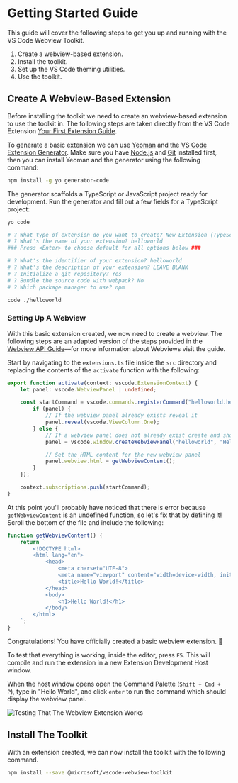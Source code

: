 # Getting Started Guide

This guide will cover the following steps to get you up and running with the VS Code Webview Toolkit.

1. Create a webview-based extension.
2. Install the toolkit.
3. Set up the VS Code theming utilities.
4. Use the toolkit.

## Create A Webview-Based Extension

Before installing the toolkit we need to create an webview-based extension to use the toolkit in. The following steps are taken directly from the VS Code Extension [Your First Extension Guide](https://code.visualstudio.com/api/get-started/your-first-extension).

To generate a basic extension we can use [Yeoman](https://yeoman.io/) and the [VS Code Extension Generator](https://www.npmjs.com/package/generator-code). Make sure you have [Node.js](https://nodejs.org/en/) and [Git](https://git-scm.com/) installed first, then you can install Yeoman and the generator using the following command:

```bash
npm install -g yo generator-code
```

The generator scaffolds a TypeScript or JavaScript project ready for development. Run the generator and fill out a few fields for a TypeScript project:

```bash
yo code

# ? What type of extension do you want to create? New Extension (TypeScript)
# ? What's the name of your extension? helloworld
### Press <Enter> to choose default for all options below ###

# ? What's the identifier of your extension? helloworld
# ? What's the description of your extension? LEAVE BLANK
# ? Initialize a git repository? Yes
# ? Bundle the source code with webpack? No
# ? Which package manager to use? npm

code ./helloworld
```

### Setting Up A Webview

With this basic extension created, we now need to create a webview. The following steps are an adapted version of the steps provided in the [Webview API Guide](https://code.visualstudio.com/api/extension-guides/webview)––for more information about Webviews visit the guide.

Start by navigating to the `extensions.ts` file inside the `src` directory and replacing the contents of the `activate` function with the following:

```typescript
export function activate(context: vscode.ExtensionContext) {
	let panel: vscode.WebviewPanel | undefined;

	const startCommand = vscode.commands.registerCommand("helloworld.helloWorld", () => {
		if (panel) {
			// If the webview panel already exists reveal it
			panel.reveal(vscode.ViewColumn.One);
		} else {
			// If a webview panel does not already exist create and show a new one
			panel = vscode.window.createWebviewPanel("helloworld", "Hello World", vscode.ViewColumn.One);

			// Set the HTML content for the new webview panel
			panel.webview.html = getWebviewContent();
		}
	});

	context.subscriptions.push(startCommand);
}
```

At this point you'll probably have noticed that there is error because `getWebviewContent` is an undefined function, so let's fix that by defining it! Scroll the bottom of the file and include the following:

```typescript
function getWebviewContent() {
	return `
        <!DOCTYPE html>
        <html lang="en">
            <head>
                <meta charset="UTF-8">
                <meta name="viewport" content="width=device-width, initial-scale=1.0">
                <title>Hello World!</title>
            </head>
            <body>
                <h1>Hello World!</h1>
            </body>
        </html>
	`;
}
```

Congratulations! You have officially created a basic webview extension. 🎊

To test that everything is working, inside the editor, press `F5`. This will compile and run the extension in a new Extension Development Host window.

When the host window opens open the Command Palette (`Shift + Cmd + P`), type in "Hello World", and click `enter` to run the command which should display the webview panel.

![Testing That The Webview Extension Works](./assets/testing-webview-extension.gif)

## Install The Toolkit

With an extension created, we can now install the toolkit with the following command.

```bash
npm install --save @microsoft/vscode-webview-toolkit
```
